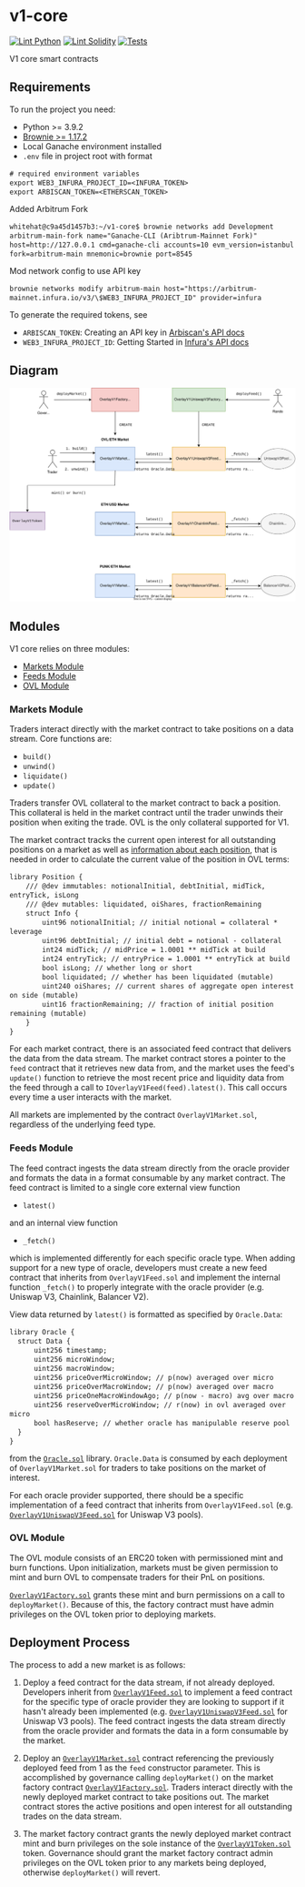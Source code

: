 # v1-core

[![Lint Python](https://github.com/overlay-market/v1-core/actions/workflows/lint-python.yaml/badge.svg)](https://github.com/overlay-market/v1-core/actions/workflows/lint-python.yaml)
[![Lint Solidity](https://github.com/overlay-market/v1-core/actions/workflows/lint-solidity.yaml/badge.svg)](https://github.com/overlay-market/v1-core/actions/workflows/lint-solidity.yaml)
[![Tests](https://github.com/overlay-market/v1-core/actions/workflows/test-python.yaml/badge.svg)](https://github.com/overlay-market/v1-core/actions/workflows/test-python.yaml)

V1 core smart contracts

## Requirements

To run the project you need:

- Python >= 3.9.2
- [Brownie >= 1.17.2](https://github.com/eth-brownie/brownie)
- Local Ganache environment installed
- `.env` file in project root with format

```
# required environment variables
export WEB3_INFURA_PROJECT_ID=<INFURA_TOKEN>
export ARBISCAN_TOKEN=<ETHERSCAN_TOKEN>
```

Added Arbitrum Fork

```
whitehat@c9a45d1457b3:~/v1-core$ brownie networks add Development arbitrum-main-fork name="Ganache-CLI (Aribtrum-Mainnet Fork)" host=http://127.0.0.1 cmd=ganache-cli accounts=10 evm_version=istanbul fork=arbitrum-main mnemonic=brownie port=8545
```

Mod network config to use API key

```
brownie networks modify arbitrum-main host="https://arbitrum-mainnet.infura.io/v3/\$WEB3_INFURA_PROJECT_ID" provider=infura
```

To generate the required tokens, see

- `ARBISCAN_TOKEN`: Creating an API key in [Arbiscan's API docs](https://docs.arbiscan.io/getting-started/viewing-api-usage-statistics)
- `WEB3_INFURA_PROJECT_ID`: Getting Started in [Infura's API docs](https://infura.io/docs)

## Diagram

![diagram](./docs/assets/diagram.svg)

## Modules

V1 core relies on three modules:

- [Markets Module](#markets-module)
- [Feeds Module](#feeds-module)
- [OVL Module](#ovl-module)

### Markets Module

Traders interact directly with the market contract to take positions on a data stream. Core functions are:

- `build()`
- `unwind()`
- `liquidate()`
- `update()`

Traders transfer OVL collateral to the market contract to back a position. This collateral is held in the market contract until the trader unwinds their position when exiting the trade. OVL is the only collateral supported for V1.

The market contract tracks the current open interest for all outstanding positions on a market as well as [information about each position](./contracts/libraries/Position.sol), that is needed in order to calculate the current value of the position in OVL terms:

```
library Position {
    /// @dev immutables: notionalInitial, debtInitial, midTick, entryTick, isLong
    /// @dev mutables: liquidated, oiShares, fractionRemaining
    struct Info {
        uint96 notionalInitial; // initial notional = collateral * leverage
        uint96 debtInitial; // initial debt = notional - collateral
        int24 midTick; // midPrice = 1.0001 ** midTick at build
        int24 entryTick; // entryPrice = 1.0001 ** entryTick at build
        bool isLong; // whether long or short
        bool liquidated; // whether has been liquidated (mutable)
        uint240 oiShares; // current shares of aggregate open interest on side (mutable)
        uint16 fractionRemaining; // fraction of initial position remaining (mutable)
    }
}
```

For each market contract, there is an associated feed contract that delivers the data from the data stream. The market contract stores a pointer to the `feed` contract that it retrieves new data from, and the market uses the feed's `update()` function to retrieve the most recent price and liquidity data from the feed through a call to `IOverlayV1Feed(feed).latest()`. This call occurs every time a user interacts with the market.

All markets are implemented by the contract `OverlayV1Market.sol`, regardless of the underlying feed type.

### Feeds Module

The feed contract ingests the data stream directly from the oracle provider and formats the data in a format consumable by any market contract. The feed contract is limited to a single core external view function

- `latest()`

and an internal view function

- `_fetch()`

which is implemented differently for each specific oracle type. When adding support for a new type of oracle, developers must create a new feed contract that inherits from `OverlayV1Feed.sol` and implement the internal function `_fetch()` to properly integrate with the oracle provider (e.g. Uniswap V3, Chainlink, Balancer V2).

View data returned by `latest()` is formatted as specified by `Oracle.Data`:

```
library Oracle {
  struct Data {
      uint256 timestamp;
      uint256 microWindow;
      uint256 macroWindow;
      uint256 priceOverMicroWindow; // p(now) averaged over micro
      uint256 priceOverMacroWindow; // p(now) averaged over macro
      uint256 priceOneMacroWindowAgo; // p(now - macro) avg over macro
      uint256 reserveOverMicroWindow; // r(now) in ovl averaged over micro
      bool hasReserve; // whether oracle has manipulable reserve pool
  }
}
```

from the [`Oracle.sol`](./contracts/libraries/Oracle.sol) library. `Oracle.Data` is consumed by each deployment of `OverlayV1Market.sol` for traders to take positions on the market of interest.

For each oracle provider supported, there should be a specific implementation of a feed contract that inherits from `OverlayV1Feed.sol` (e.g. [`OverlayV1UniswapV3Feed.sol`](./contracts/feeds/uniswapv3/OverlayV1UniswapV3Feed.sol) for Uniswap V3 pools).

### OVL Module

The OVL module consists of an ERC20 token with permissioned mint and burn functions. Upon initialization, markets must be given permission to mint and burn OVL to compensate traders for their PnL on positions.

[`OverlayV1Factory.sol`](./contracts/OverlayV1Factory.sol) grants these mint and burn permissions on a call to `deployMarket()`. Because of this, the factory contract must have admin privileges on the OVL token prior to deploying markets.

## Deployment Process

The process to add a new market is as follows:

1. Deploy a feed contract for the data stream, if not already deployed. Developers inherit from [`OverlayV1Feed.sol`](./contracts/fees/OverlayV1Feed.sol) to implement a feed contract for the specific type of oracle provider they are looking to support if it hasn't already been implemented (e.g. [`OverlayV1UniswapV3Feed.sol`](./contracts/feeds/uniswapv3/OverlayV1UniswapV3Feed.sol) for Uniswap V3 pools). The feed contract ingests the data stream directly from the oracle provider and formats the data in a form consumable by the market.

2. Deploy an [`OverlayV1Market.sol`](./contracts/OverlayV1Market.sol) contract referencing the previously deployed feed from 1 as the `feed` constructor parameter. This is accomplished by governance calling `deployMarket()` on the market factory contract [`OverlayV1Factory.sol`](./contracts/OverlayV1Factory.sol). Traders interact directly with the newly deployed market contract to take positions out. The market contract stores the active positions and open interest for all outstanding trades on the data stream.

3. The market factory contract grants the newly deployed market contract mint and burn privileges on the sole instance of the [`OverlayV1Token.sol`](./contracts/OverlayV1Token.sol) token. Governance should grant the market factory contract admin privileges on the OVL token prior to any markets being deployed, otherwise `deployMarket()` will revert.
